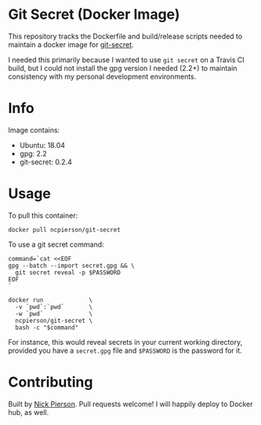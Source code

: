 # Git Secret (Docker Image)

This repository tracks the Dockerfile and build/release scripts needed to
maintain a docker image for [git-secret](http://git-secret.io/).

I needed this primarily because I wanted to use `git secret` on a Travis CI
build, but I could not install the gpg version I needed (2.2+) to maintain
consistency with my personal development environments.

# Info

Image contains:

- Ubuntu: 18.04
- gpg: 2.2
- git-secret: 0.2.4

# Usage

To pull this container:

```
docker pull ncpierson/git-secret
```

To use a git secret command:

```
command=`cat <<EOF
gpg --batch --import secret.gpg && \
  git secret reveal -p $PASSWORD
EOF
`

docker run             \
  -v `pwd`:`pwd`       \
  -w `pwd`             \
  ncpierson/git-secret \
  bash -c "$command"
```

For instance, this would reveal secrets in your current working directory,
provided you have a `secret.gpg` file and `$PASSWORD` is the password for it.

# Contributing

Built by [Nick Pierson](https://nick.exposed).
Pull requests welcome! I will happily deploy to Docker hub, as well.
